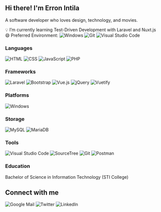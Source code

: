 ## Hi there! I'm Erron Intila
A software developer who loves design, technology, and movies.

💡 I’m currently learning Test-Driven Development with Laravel and Nuxt.js <br/>
😄 Preferred Environment: 
![Windows](https://img.shields.io/badge/Windows-0078D6?style=flat-square&logo=windows&logoColor=white)
![Git](https://img.shields.io/badge/-Git-F05032?style=flat-square&logo=git&logoColor=white)
![Visual Studio Code](https://img.shields.io/badge/-Visual%20Studio%20Code-007ACC?style=flat-square&logo=visual-studio-code&logoColor=white)

### Languages
![HTML](https://img.shields.io/badge/HTML5-E34F26?style=flat-square&logo=html5&logoColor=white)
![CSS](https://img.shields.io/badge/CSS3-1572B6?style=flat-square&logo=css3&logoColor=white)
![JavaScript](https://img.shields.io/badge/JavaScript-F7DF1E?style=flat-square&logo=javascript&logoColor=black)
![PHP](https://img.shields.io/badge/PHP-777BB4?style=flat-square&logo=php&logoColor=white)

### Frameworks
![Laravel](https://img.shields.io/badge/Laravel-FF2D20?style=flat-square&logo=laravel&logoColor=white)
![Bootstrap](https://img.shields.io/badge/Bootstrap-563D7C?style=flat-square&logo=bootstrap&logoColor=white)
![Vue.js](https://img.shields.io/badge/Vue.js-35495E?style=flat-square&logo=vue.js&logoColor=4FC08D)
![jQuery](https://img.shields.io/badge/jQuery-0769AD?style=flat-square&logo=jquery&logoColor=white)
![Vuetify](https://img.shields.io/badge/Vuetify-1867C0?style=flat-square&logo=vuetify&logoColor=white)

### Platforms
![Windows](https://img.shields.io/badge/Windows-0078D6?style=flat-square&logo=windows&logoColor=white)

### Storage
![MySQL](https://img.shields.io/badge/MySQL-4479A1?style=flat-square&logo=mysql&logoColor=white)
![MariaDB](https://img.shields.io/badge/MariaDB-003545?style=flat-square&logo=mariadb&logoColor=white)

### Tools
![Visual Studio Code](https://img.shields.io/badge/-Visual%20Studio%20Code-007ACC?style=flat-square&logo=visual-studio-code&logoColor=white)
![SourceTree](https://img.shields.io/badge/SourceTree-0052CC?style=flat-square&logo=bitbucket&logoColor=white)
![Git](https://img.shields.io/badge/-Git-F05032?style=flat-square&logo=git&logoColor=white)
![Postman](https://img.shields.io/badge/Postman-FF6C37?style=flat-square&logo=postman&logoColor=white)

### Education
Bachelor of Science in Information Technology (STI College)

## Connect with me
![Google Mail](https://img.shields.io/badge/Gmail-D14836?style=flat-square&logo=gmail&logoColor=white)
![Twitter](https://img.shields.io/badge/Twitter-1DA1F2?style=flat-square&logo=twitter&logoColor=white)
![LinkedIn](https://img.shields.io/badge/LinkedIn-0077B5?style=flat-square&logo=linkedin&logoColor=white)
